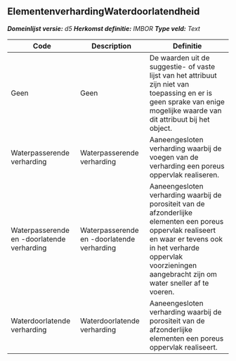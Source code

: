 ﻿## ElementenverhardingWaterdoorlatendheid

*__Domeinlijst versie:__ d5*
*__Herkomst definitie:__ IMBOR*
*__Type veld:__ Text*

|__Code__ |__Description__ |__Definitie__	|
|	---	|	---	|   ---	| 
| Geen | Geen | De waarden uit de suggestie- of vaste lijst van het attribuut zijn niet van toepassing en er is geen sprake van enige mogelijke waarde van dit attribuut bij het object. |
| Waterpasserende verharding | Waterpasserende verharding | Aaneengesloten verharding waarbij de voegen van de verharding een poreus oppervlak realiseren. |
| Waterpasserende en -doorlatende verharding | Waterpasserende en -doorlatende verharding | Aaneengesloten verharding waarbij de porositeit van de afzonderlijke elementen een poreus oppervlak realiseert en waar er tevens ook in het verharde oppervlak voorzieningen aangebracht zijn om water sneller af te voeren. |
| Waterdoorlatende verharding | Waterdoorlatende verharding | Aaneengesloten verharding waarbij de porositeit van de afzonderlijke elementen een poreus oppervlak realiseert. |
